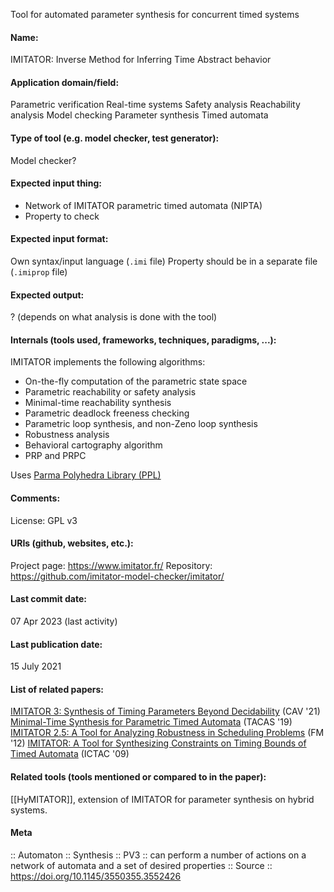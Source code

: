 Tool for automated parameter synthesis for concurrent timed systems

#### Name:
IMITATOR: Inverse Method for Inferring Time Abstract behavior

#### Application domain/field:
Parametric verification
Real-time systems
Safety analysis
Reachability analysis
Model checking
Parameter synthesis
Timed automata

#### Type of tool (e.g. model checker, test generator):
Model checker?

#### Expected input thing:
- Network of IMITATOR parametric timed automata (NIPTA)
- Property to check

#### Expected input format:
Own syntax/input language (`.imi` file)
Property should be in a separate file (`.imiprop` file)

#### Expected output:
? (depends on what analysis is done with the tool)

#### Internals (tools used, frameworks, techniques, paradigms, ...):
IMITATOR implements the following algorithms:
- On-the-fly computation of the parametric state space
- Parametric reachability or safety analysis
- Minimal-time reachability synthesis
- Parametric deadlock freeness checking
- Parametric loop synthesis, and non-Zeno loop synthesis
- Robustness analysis
- Behavioral cartography algorithm
- PRP and PRPC

Uses [Parma Polyhedra Library (PPL)](Libraries/PPL.md)

#### Comments:
License: GPL v3

#### URIs (github, websites, etc.):
Project page: https://www.imitator.fr/
Repository: https://github.com/imitator-model-checker/imitator/

#### Last commit date:
07 Apr 2023 (last activity)

#### Last publication date:
15 July 2021

#### List of related papers:
[IMITATOR 3: Synthesis of Timing Parameters Beyond Decidability](https://doi.org/10.1007/978-3-030-81685-8_26) (CAV '21)
[Minimal-Time Synthesis for Parametric Timed Automata](https://doi.org/10.1007/978-3-030-17465-1_12) (TACAS '19)
[IMITATOR 2.5: A Tool for Analyzing Robustness in Scheduling Problems](https://doi.org/10.1007/978-3-642-32759-9_6) (FM '12)
[IMITATOR: A Tool for Synthesizing Constraints on Timing Bounds of Timed Automata](https://doi.org/10.1007/978-3-642-03466-4_22) (ICTAC '09)

#### Related tools (tools mentioned or compared to in the paper):
[[HyMITATOR]], extension of IMITATOR for parameter synthesis on hybrid systems.

#### Meta
:: Automaton
:: Synthesis
:: PV3 :: can perform a number of actions on a network of automata and a set of desired properties
:: Source :: https://doi.org/10.1145/3550355.3552426
